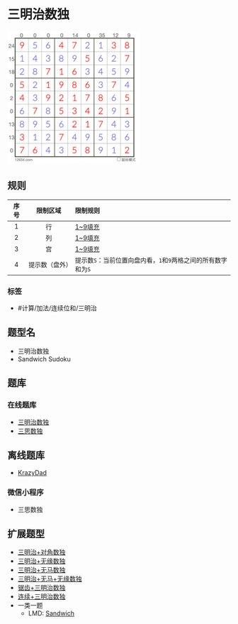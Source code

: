 # 三明治数独
<!-- START doctoc generated TOC please keep comment here to allow auto update -->
<!-- DON'T EDIT THIS SECTION, INSTEAD RE-RUN doctoc TO UPDATE -->

<!-- END doctoc generated TOC please keep comment here to allow auto update -->

![题](../../../../images/sudoku/三明治数独.png)

## 规则

| 序号  |  限制区域   | 限制规则                                  |
|:---:|:-------:|:--------------------------------------|
|  1  |    行    | [1~9填充]                               |
|  2  |    列    | [1~9填充]                               |
|  3  |    宫    | [1~9填充]                               |
|  4  | 提示数（盘外） | 提示数`S`：当前位置向盘内看，`1`和`9`两格之间的所有数字和为`S` |

### 标签

- #计算/加法/连续位和/三明治

## 题型名

- 三明治数独
- Sandwich Sudoku

## 题库

### 在线题库

- [三明治数独](https://cn.puzzle-sudoku.com/?size=8)
- [三思数独]

## 离线题库

- [KrazyDad]

### 微信小程序

- 三思数独

## 扩展题型

- [三明治+对角数独](../../混合类/三明治+对角数独.md)
- [三明治+无缘数独](../../混合类/三明治+无缘数独.md)
- [三明治+无马数独](../../混合类/三明治+无马数独.md)
- [三明治+无马+无缘数独](../../混合类/三明治+无马+无缘数独.md)
- [锯齿+三明治数独](../../混合类/锯齿+三明治数独.md)
- [连续+三明治数独](../../混合类/连续+三明治数独.md)
- 一类一题
  - LMD: [Sandwich](https://logic-masters.de/Raetselportal/Suche/erweitert.php?tag_id=9311)

[1~9填充]: ../../../../rules/rules.md#1to9填充

[三思数独]: https://www.12634.com/sudoku/sandwich/level5

[KrazyDad]: https://krazydad.com/play/sandwich/
